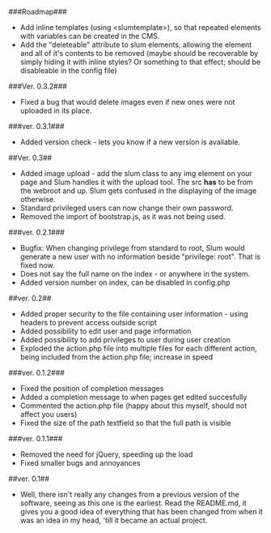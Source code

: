 
###Roadmap###
* Add inline templates (using &lt;slumtemplate&gt;), so that repeated elements with variables can be created in the CMS.
* Add the "deleteable" attribute to slum elements, allowing the element and all of it's contents to be removed (maybe should be recoverable by simply hiding it with inline styles? Or something to that effect; should be disableable in the config file)

###Ver. 0.3.2###
* Fixed a bug that would delete images even if new ones were not uploaded in its place.

###ver. 0.3.1###
* Added version check - lets you know if a new version is available.

##Ver. 0.3##
* Added image upload - add the slum class to any img element on your page and Slum handles it with the upload tool. The src **has** to be from the webroot and up. Slum gets confused in the displaying of the image otherwise.
* Standard privileged users can now change their own password.
* Removed the import of bootstrap.js, as it was not being used.

###ver. 0.2.1###
* Bugfix: When changing privilege from standard to root, Slum would generate a new user with no information beside "privilege: root". That is fixed now.
* Does not say the full name on the index - or anywhere in the system.
* Added version number on index, can be disabled in config.php

##ver. 0.2##
* Added proper security to the file containing user information - using headers to prevent access outside script
* Added possibility to edit user and page information
* Added possibility to add privileges to user during user creation
* Exploded the action.php file into multiple files for each different action, being included from the action.php file; increase in speed

###ver. 0.1.2###
* Fixed the position of completion messages
* Added a completion message to when pages get edited succesfully
* Commented the action.php file (happy about this myself, should not affect you users)
* Fixed the size of the path textfield so that the full path is visible

###ver. 0.1.1###
* Removed the need for jQuery, speeding up the load
* Fixed smaller bugs and annoyances

##ver. 0.1##
* Well, there isn't really any changes from a previous version of the software, seeing as this one is the earliest. Read the README.md, it gives you a good idea of everything that has been changed from when it was an idea in my head, 'till it became an actual project.
